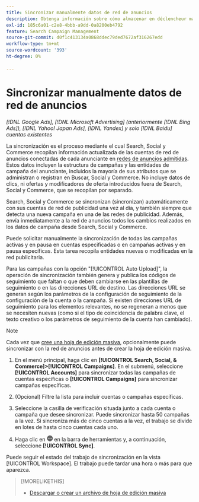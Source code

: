 ```yaml
---
title: Sincronizar manualmente datos de red de anuncios
description: Obtenga información sobre cómo almacenar en déclencheur manualmente la sincronización de la estructura de la campaña y las entidades de campaña para las redes de publicidad admitidas.
exl-id: 185c6a01-c2e8-4bbb-a9dd-0a8200eb4792
feature: Search Campaign Management
source-git-commit: d0f1c413134a0868ddec79ded7672af316267edd
workflow-type: tm+mt
source-wordcount: '393'
ht-degree: 0%

---
```


# Sincronizar manualmente datos de red de anuncios

*[!DNL Google Ads], [!DNL Microsoft Advertising] (anteriormente [!DNL Bing Ads]), [!DNL Yahoo! Japan Ads], [!DNL Yandex] y solo [!DNL Baidu] cuentas existentes*

La sincronización es el proceso mediante el cual Search, Social y Commerce recopilan información actualizada de las cuentas de red de anuncios conectadas de cada anunciante en [redes de anuncios admitidas](/help/search-social-commerce/introduction/supported-inventory.md). Estos datos incluyen la estructura de campañas y las entidades de campaña del anunciante, incluidos la mayoría de sus atributos que se administran o registran en Buscar, Social y Commerce. No incluye datos de clics, ni ofertas y modificadores de oferta introducidos fuera de Search, Social y Commerce, que se recopilan por separado.

Search, Social y Commerce se sincronizan (sincronizan) automáticamente con sus cuentas de red de publicidad una vez al día, y también siempre que detecta una nueva campaña en una de las redes de publicidad. Además, envía inmediatamente a la red de anuncios todos los cambios realizados en los datos de campaña desde Search, Social y Commerce.

Puede solicitar manualmente la sincronización de todas las campañas activas y en pausa en cuentas especificadas o en campañas activas y en pausa específicas. Esta tarea recopila entidades nuevas o modificadas en la red publicitaria.

Para las campañas con la opción &quot;[!UICONTROL Auto Upload]&quot;, la operación de sincronización también genera y publica los códigos de seguimiento que faltan o que deben cambiarse en las plantillas de seguimiento o en las direcciones URL de destino. Las direcciones URL se generan según los parámetros de la configuración de seguimiento de la configuración de la cuenta o la campaña. Si existen direcciones URL de seguimiento para los elementos relevantes, no se regeneran a menos que se necesiten nuevas (como si el tipo de coincidencia de palabra clave, el texto creativo o los parámetros de seguimiento de la cuenta han cambiado).

>[!NOTE]
>
>Cada vez que [cree una hoja de edición masiva](/help/search-social-commerce/campaign-management/bulksheets/bulksheet-download.md), opcionalmente puede sincronizar con la red de anuncios antes de crear la hoja de edición masiva.

1. En el menú principal, haga clic en **[!UICONTROL Search, Social, & Commerce]>[!UICONTROL Campaigns]**. En el submenú, seleccione **[!UICONTROL Accounts]** para sincronizar todas las campañas de cuentas específicas o **[!UICONTROL Campaigns]** para sincronizar campañas específicas.

1. (Opcional) Filtre la lista para incluir cuentas o campañas específicas.

1. Seleccione la casilla de verificación situada junto a cada cuenta o campaña que desee sincronizar. Puede sincronizar hasta 50 campañas a la vez. Si sincroniza más de cinco cuentas a la vez, el trabajo se divide en lotes de hasta cinco cuentas cada uno.

1. Haga clic en ![**Más**](/help/search-social-commerce/assets/more.png " Más") en la barra de herramientas y, a continuación, seleccione **[!UICONTROL Sync]**.

Puede seguir el estado del trabajo de sincronización en la vista [!UICONTROL Workspace]. El trabajo puede tardar
una hora o más para que aparezca.

>[!MORELIKETHIS]
>
>* [Descargar o crear un archivo de hoja de edición masiva](/help/search-social-commerce/campaign-management/bulksheets/bulksheet-download.md)
